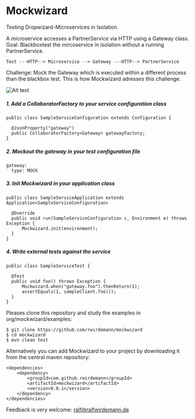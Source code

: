 # Mockwizard
Testing Dropwizard-Microservices in Isolation.

A microservice accesses a PartnerService via HTTP using a Gateway class. Goal: Blackboxtest the mircoservice in isolation without a running PartnerService.

```
Test ---HTTP--> Microservice --> Gateway ---HTTP--> PartnerService
```

Challenge: Mock the Gateway which is executed within a different process than the blackbox test. This is how Mockwizard adresses this challenge.

![Alt text](https://cloud.githubusercontent.com/assets/28768/6595658/ae2b83b2-c7ec-11e4-9681-66dfef4995c8.png)

##### 1. Add a CollaboratorFactory to your service configuration class
```
public class SampleServiceConfiguration extends Configuration {

  @JsonProperty("gateway")
  public CollaboratorFactory<Gateway> gatewayFactory;
}
```

##### 2. Mockout the gateway in your test configuration file
```
gateway:
  type: MOCK
```

##### 3. Init Mockwizard in your application class
```
public class SampleServiceApplication extends Application<SampleServiceConfiguration>
 
  @Override
  public void run(SampleServiceConfiguration c, Environment e) throws Exception {
      Mockwizard.init(environment);
  }
}
```

##### 4. Write external tests against the service
```
public class SampleServiceTest {

  @Test
  public void foo() throws Exception {
      Mockwizard.when("gateway.foo").thenReturn(1);
      assertEquals(1, sampleClient.foo());
  }
}
```

Pleases clone this repository and study the examples in org/mockwizard/examples:
```
$ git clone https://github.com/rwirdemann/mockwizard
$ cd mockwizard
$ mvn clean test
```

Alternatively you can add Mockwizard to your project by downloading it from the central maven repository:
```
<dependencies>
    <dependency>
        <groupId>com.github.rwirdemann</groupId>
        <artifactId>mockwizard</artifactId>
        <version>0.0.1</version>
    </dependency>
</dependencies>

```

Feedback is very welcome: ralf@ralfwirdemann.de